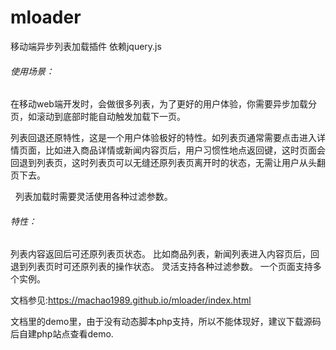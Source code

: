 # mloader
   移动端异步列表加载插件
   依赖jquery.js
   
###### 使用场景：

   在移动web端开发时，会做很多列表，为了更好的用户体验，你需要异步加载分页，如滚动到底部时能自动触发加载下一页。
    
   列表回退还原特性，这是一个用户体验极好的特性。如列表页通常需要点击进入详情页面，比如进入商品详情或新闻内容页后，用户习惯性地点返回键，这时页面会回退到列表页，这时列表页可以无缝还原列表页离开时的状态，无需让用户从头翻页下去。
   
   列表加载时需要灵活使用各种过滤参数。

###### 特性：

   列表内容返回后可还原列表页状态。 
   比如商品列表，新闻列表进入内容页后，回退到列表页时可还原列表的操作状态。 
   灵活支持各种过滤参数。 
   一个页面支持多个实例。

 文档参见:https://machao1989.github.io/mloader/index.html

 文档里的demo里，由于没有动态脚本php支持，所以不能体现好，建议下载源码后自建php站点查看demo.
